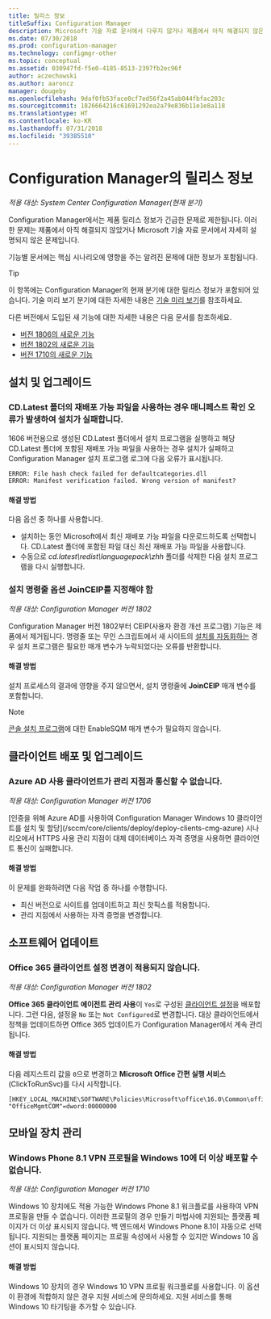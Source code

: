 ```yaml
---
title: 릴리스 정보
titleSuffix: Configuration Manager
description: Microsoft 기술 자료 문서에서 다루지 않거나 제품에서 아직 해결되지 않은 긴급한 문제에 대해서 알아보세요.
ms.date: 07/30/2018
ms.prod: configuration-manager
ms.technology: configmgr-other
ms.topic: conceptual
ms.assetid: 030947fd-f5e0-4185-8513-2397fb2ec96f
author: aczechowski
ms.author: aaroncz
manager: dougeby
ms.openlocfilehash: 9daf0fb53face0cf7ed56f2a45ab044fbfac203c
ms.sourcegitcommit: 1826664216c61691292ea2a79e836b11e1e8a118
ms.translationtype: HT
ms.contentlocale: ko-KR
ms.lasthandoff: 07/31/2018
ms.locfileid: "39385510"
---
```

# <a name="release-notes-for-configuration-manager"></a>Configuration Manager의 릴리스 정보

*적용 대상: System Center Configuration Manager(현재 분기)*

Configuration Manager에서는 제품 릴리스 정보가 긴급한 문제로 제한됩니다. 이러한 문제는 제품에서 아직 해결되지 않았거나 Microsoft 기술 자료 문서에서 자세히 설명되지 않은 문제입니다.  

기능별 문서에는 핵심 시나리오에 영향을 주는 알려진 문제에 대한 정보가 포함됩니다.  

> [!TIP]  
>  이 항목에는 Configuration Manager의 현재 분기에 대한 릴리스 정보가 포함되어 있습니다. 기술 미리 보기 분기에 대한 자세한 내용은 [기술 미리 보기](../../../../core/get-started/technical-preview.md)를 참조하세요.  

다른 버전에서 도입된 새 기능에 대한 자세한 내용은 다음 문서를 참조하세요.
- [버전 1806의 새로운 기능](/sccm/core/plan-design/changes/whats-new-in-version-1806)  
- [버전 1802의 새로운 기능](/sccm/core/plan-design/changes/whats-new-in-version-1802)
- [버전 1710의 새로운 기능](/sccm/core/plan-design/changes/whats-new-in-version-1710)



## <a name="setup-and-upgrade"></a>설치 및 업그레이드  


### <a name="when-using-redistributable-files-from-the-cdlatest-folder-setup-fails-with-a-manifest-verification-error"></a>CD.Latest 폴더의 재배포 가능 파일을 사용하는 경우 매니페스트 확인 오류가 발생하여 설치가 실패합니다.
<!-- 510080, 490569  -->

1606 버전용으로 생성된 CD.Latest 폴더에서 설치 프로그램을 실행하고 해당 CD.Latest 폴더에 포함된 재배포 가능 파일을 사용하는 경우 설치가 실패하고 Configuration Manager 설치 프로그램 로그에 다음 오류가 표시됩니다.

  `ERROR: File hash check failed for defaultcategories.dll`  
  `ERROR: Manifest verification failed. Wrong version of manifest?`

#### <a name="workaround"></a>해결 방법
다음 옵션 중 하나를 사용합니다.
 - 설치하는 동안 Microsoft에서 최신 재배포 가능 파일을 다운로드하도록 선택합니다. CD.Latest 폴더에 포함된 파일 대신 최신 재배포 가능 파일을 사용합니다.
 - 수동으로 *cd.latest\redist\languagepack\zhh* 폴더를 삭제한 다음 설치 프로그램을 다시 실행합니다.


### <a name="setup-command-line-option-joinceip-must-be-specified"></a>설치 명령줄 옵션 JoinCEIP를 지정해야 함
<!--510806-->
*적용 대상: Configuration Manager 버전 1802*

Configuration Manager 버전 1802부터 CEIP(사용자 환경 개선 프로그램) 기능은 제품에서 제거됩니다. 명령줄 또는 무인 스크립트에서 새 사이트의 [설치를 자동화하는](/sccm/core/servers/deploy/install/command-line-options-for-setup) 경우 설치 프로그램은 필요한 매개 변수가 누락되었다는 오류를 반환합니다. 

#### <a name="workaround"></a>해결 방법
설치 프로세스의 결과에 영향을 주지 않으면서, 설치 명령줄에 **JoinCEIP** 매개 변수를 포함합니다.

 > [!Note]  
 > [콘솔 설치 프로그램](/sccm/core/servers/deploy/install/install-consoles)에 대한 EnableSQM 매개 변수가 필요하지 않습니다.



<!-- ## Backup and recovery  -->


## <a name="client-deployment-and-upgrade"></a>클라이언트 배포 및 업그레이드

### <a name="azure-ad-enabled-clients-cant-communicate-with-management-point"></a>Azure AD 사용 클라이언트가 관리 지점과 통신할 수 없습니다.
<!--501089-->
*적용 대상: Configuration Manager 버전 1706*
<!--also fixed in 1710 HFRU--> [인증을 위해 Azure AD를 사용하여 Configuration Manager Windows 10 클라이언트를 설치 및 할당](/sccm/core/clients/deploy/deploy-clients-cmg-azure) 시나리오에서 HTTPS 사용 관리 지점이 대체 데이터베이스 자격 증명을 사용하면 클라이언트 통신이 실패합니다. 

#### <a name="workaround"></a>해결 방법
이 문제를 완화하려면 다음 작업 중 하나를 수행합니다.
- 최신 버전으로 사이트를 업데이트하고 최신 핫픽스를 적용합니다.
- 관리 지점에서 사용하는 자격 증명을 변경합니다.


<!-- ## Operating system deployment  -->



## <a name="software-updates"></a>소프트웨어 업데이트

### <a name="changing-office-365-client-setting-doesnt-apply"></a>Office 365 클라이언트 설정 변경이 적용되지 않습니다. 
<!--511551-->
*적용 대상: Configuration Manager 버전 1802*  

**Office 365 클라이언트 에이전트 관리 사용**이 `Yes`로 구성된 [클라이언트 설정](/sccm/core/clients/deploy/about-client-settings#enable-management-of-the-office-365-client-agent)을 배포합니다. 그런 다음, 설정을 `No` 또는 `Not Configured`로 변경합니다. 대상 클라이언트에서 정책을 업데이트하면 Office 365 업데이트가 Configuration Manager에서 계속 관리됩니다. 

#### <a name="workaround"></a>해결 방법
다음 레지스트리 값을 `0`으로 변경하고 **Microsoft Office 간편 실행 서비스**(ClickToRunSvc)를 다시 시작합니다.

```
[HKEY_LOCAL_MACHINE\SOFTWARE\Policies\Microsoft\office\16.0\Common\officeupdate]
"OfficeMgmtCOM"=dword:00000000
```



## <a name="mobile-device-management"></a>모바일 장치 관리  

### <a name="you-can-no-longer-deploy-windows-phone-81-vpn-profiles-to-windows-10"></a>Windows Phone 8.1 VPN 프로필을 Windows 10에 더 이상 배포할 수 없습니다.
<!-- 503274  -->
*적용 대상: Configuration Manager 버전 1710*

Windows 10 장치에도 적용 가능한 Windows Phone 8.1 워크플로를 사용하여 VPN 프로필을 만들 수 없습니다. 이러한 프로필의 경우 만들기 마법사에 지원되는 플랫폼 페이지가 더 이상 표시되지 않습니다. 백 엔드에서 Windows Phone 8.1이 자동으로 선택됩니다. 지원되는 플랫폼 페이지는 프로필 속성에서 사용할 수 있지만 Windows 10 옵션이 표시되지 않습니다.

#### <a name="workaround"></a>해결 방법
 Windows 10 장치의 경우 Windows 10 VPN 프로필 워크플로를 사용합니다. 이 옵션이 환경에 적합하지 않은 경우 지원 서비스에 문의하세요. 지원 서비스를 통해 Windows 10 타기팅을 추가할 수 있습니다.



<!-- ## Reports and monitoring    -->
<!-- ## Conditional access   -->
<!-- ## Endpoint Protection -->
